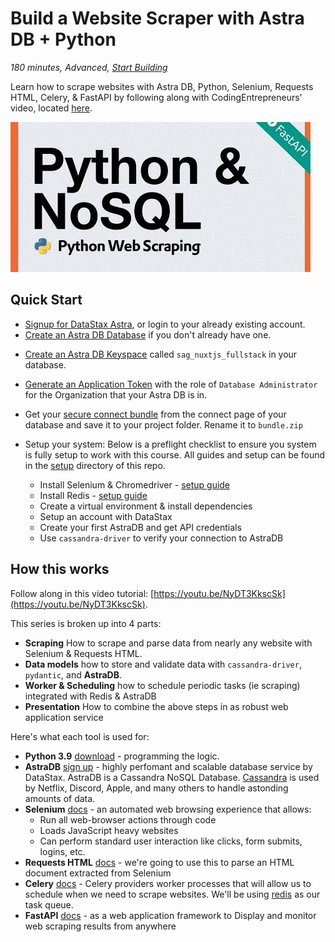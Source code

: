 <!--- STARTEXCLUDE --->
# Build a Website Scraper with Astra DB + Python
*180 minutes, Advanced, [Start Building](https://github.com/DataStax-Examples/python-website-scraper/blob/master/README.md)*

Learn how to scrape websites with Astra DB, Python, Selenium, Requests HTML, Celery, & FastAPI by following along with CodingEntrepreneurs' video, located [here](https://youtu.be/NyDT3KkscSk).
<!--- ENDEXCLUDE --->

![image](https://raw.githubusercontent.com/DataStax-Examples/python-website-scraper/master/hero.jpeg)

## Quick Start
<!--- STARTEXCLUDE --->
* [Signup for DataStax Astra](https://dtsx.io/3ogyCAI), or login to your already existing account. 
* [Create an Astra DB Database](https://github.com/DataStax-Examples/sample-app-template/blob/master/GETTING_STARTED.md#create-an-astra-db) if you don't already have one.
<!--- ENDEXCLUDE --->
* [Create an Astra DB Keyspace](https://github.com/DataStax-Examples/sample-app-template/blob/master/GETTING_STARTED.md#create-an-astra-db-keyspace) called `sag_nuxtjs_fullstack` in your database.
* [Generate an Application Token](https://github.com/DataStax-Examples/sample-app-template/blob/master/GETTING_STARTED.md#create-an-application-token) with the role of `Database Administrator` for the Organization that your Astra DB is in.
* Get your [secure connect bundle](https://github.com/DataStax-Examples/sample-app-template/blob/master/GETTING_STARTED.md#get-an-astra-db-secure-connect-bundle) from the connect page of your database and save it to your project folder. Rename it to `bundle.zip`

* Setup your system: Below is a preflight checklist to ensure you system is fully setup to work with this course. All guides and setup can be found in the [setup](https://github.com/DataStax-Examples/python-website-scraper/tree/master/setup) directory of this repo.
  * Install Selenium & Chromedriver - [setup guide](https://github.com/DataStax-Examples/python-website-scraper/tree/master/setup/Install%20Selenium%20%26%20Chromedriver%20on%20your%20System.md)
  * Install Redis  - [setup guide](https://github.com/DataStax-Examples/python-website-scraper/tree/master/setup/Setup%20Redis.md)
  * Create a virtual environment & install dependencies
  * Setup an account with DataStax
  * Create your first AstraDB and get API credentials
  * Use `cassandra-driver` to verify your connection to AstraDB


  
## How this works
Follow along in this video tutorial: [https://youtu.be/NyDT3KkscSk](https://youtu.be/NyDT3KkscSk).

This series is broken up into 4 parts:
- **Scraping** How to scrape and parse data from nearly any website with Selenium & Requests HTML. 
- **Data models** how to store and validate data with `cassandra-driver`, `pydantic`, and **AstraDB**.
- **Worker & Scheduling** how to schedule periodic tasks (ie scraping) integrated with Redis & AstraDB
- **Presentation** How to combine the above steps in as robust web application service

Here's what each tool is used for:
- **Python 3.9** [download](https://www.python.org/download/) - programming the logic.
- **AstraDB** [sign up](https://dtsx.io/3ogyCAI) - highly perfomant and scalable database service by DataStax. AstraDB is a Cassandra NoSQL Database. [Cassandra](https://cassandra.apache.org/_/index.html) is used by Netflix, Discord, Apple, and many others to handle astonding amounts of data.
- **Selenium** [docs](https://selenium-python.readthedocs.io/) - an automated web browsing experience that allows:
  - Run all web-browser actions through code
  - Loads JavaScript heavy websites
  - Can perform standard user interaction like clicks, form submits, logins, etc.
- **Requests HTML** [docs](https://docs.python-requests.org/) - we're going to use this to parse an HTML document extracted from Selenium
- **Celery** [docs](https://docs.celeryproject.org/) - Celery providers worker processes that will allow us to schedule when we need to scrape websites. We'll be using [redis](https://redis.io/) as our task queue.
- **FastAPI** [docs](https://fastapi.tiangolo.com/) - as a web application framework to Display and monitor web scraping results from anywhere
